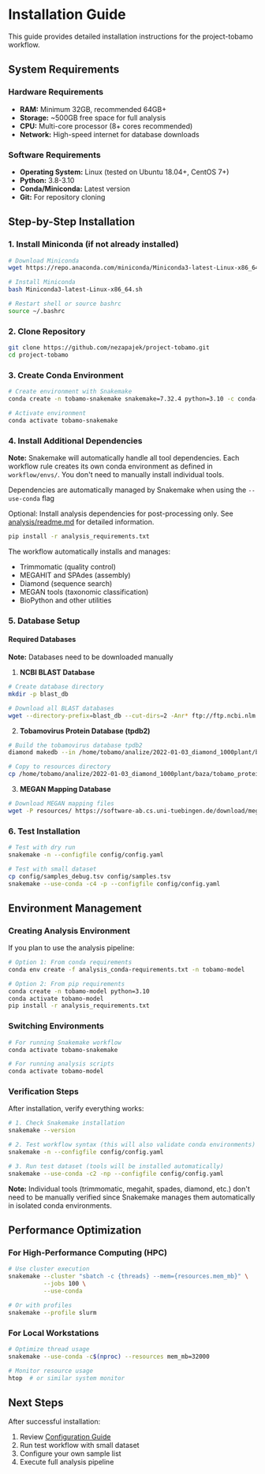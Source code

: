 # Installation Guide

This guide provides detailed installation instructions for the project-tobamo workflow.

## System Requirements

### Hardware Requirements
- **RAM:** Minimum 32GB, recommended 64GB+
- **Storage:** ~500GB free space for full analysis
- **CPU:** Multi-core processor (8+ cores recommended)
- **Network:** High-speed internet for database downloads

### Software Requirements
- **Operating System:** Linux (tested on Ubuntu 18.04+, CentOS 7+)
- **Python:** 3.8-3.10
- **Conda/Miniconda:** Latest version
- **Git:** For repository cloning

## Step-by-Step Installation

### 1. Install Miniconda (if not already installed)

```bash
# Download Miniconda
wget https://repo.anaconda.com/miniconda/Miniconda3-latest-Linux-x86_64.sh

# Install Miniconda
bash Miniconda3-latest-Linux-x86_64.sh

# Restart shell or source bashrc
source ~/.bashrc
```

### 2. Clone Repository

```bash
git clone https://github.com/nezapajek/project-tobamo.git
cd project-tobamo
```

### 3. Create Conda Environment

```bash
# Create environment with Snakemake
conda create -n tobamo-snakemake snakemake=7.32.4 python=3.10 -c conda-forge -c bioconda

# Activate environment
conda activate tobamo-snakemake
```

### 4. Install Additional Dependencies

**Note:** Snakemake will automatically handle all tool dependencies. Each workflow rule creates its own conda environment as defined in `workflow/envs/`. You don't need to manually install individual tools.

Dependencies are automatically managed by Snakemake when using the `--use-conda` flag

Optional: Install analysis dependencies for post-processing only.
See [analysis/readme.md](analysis/readme.md) for detailed information.
```bash
pip install -r analysis_requirements.txt
```

The workflow automatically installs and manages:
- Trimmomatic (quality control)
- MEGAHIT and SPAdes (assembly)
- Diamond (sequence search)
- MEGAN tools (taxonomic classification)
- BioPython and other utilities

### 5. Database Setup

#### Required Databases

**Note:** Databases need to be downloaded manually

1. **NCBI BLAST Database**
```bash
# Create database directory
mkdir -p blast_db

# Download all BLAST databases
wget --directory-prefix=blast_db --cut-dirs=2 -Anr* ftp://ftp.ncbi.nlm.nih.gov/blast/db/*
```

2. **Tobamovirus Protein Database (tpdb2)**
```bash
# Build the tobamovirus database tpdb2
diamond makedb --in /home/tobamo/analize/2022-01-03_diamond_1000plant/baza/identical_protein_groups_tobamovirus_2.fasta -d /home/tobamo/analize/2022-01-03_diamond_1000plant/baza/tobamo_protein_db_2.dmnd

# Copy to resources directory
cp /home/tobamo/analize/2022-01-03_diamond_1000plant/baza/tobamo_protein_db_2.dmnd resources/tpdb2.dmnd
```

3. **MEGAN Mapping Database**
```bash
# Download MEGAN mapping files
wget -P resources/ https://software-ab.cs.uni-tuebingen.de/download/megan6/megan-map-Feb2022.db
```

### 6. Test Installation

```bash
# Test with dry run
snakemake -n --configfile config/config.yaml

# Test with small dataset
cp config/samples_debug.tsv config/samples.tsv
snakemake --use-conda -c4 -p --configfile config/config.yaml
```

## Environment Management

### Creating Analysis Environment

If you plan to use the analysis pipeline:

```bash
# Option 1: From conda requirements
conda env create -f analysis_conda-requirements.txt -n tobamo-model

# Option 2: From pip requirements
conda create -n tobamo-model python=3.10
conda activate tobamo-model
pip install -r analysis_requirements.txt
```

### Switching Environments

```bash
# For running Snakemake workflow
conda activate tobamo-snakemake

# For running analysis scripts
conda activate tobamo-model
```

### Verification Steps

After installation, verify everything works:

```bash
# 1. Check Snakemake installation
snakemake --version

# 2. Test workflow syntax (this will also validate conda environments)
snakemake -n --configfile config/config.yaml

# 3. Run test dataset (tools will be installed automatically)
snakemake --use-conda -c2 -np --configfile config/config.yaml
```

**Note:** Individual tools (trimmomatic, megahit, spades, diamond, etc.) don't need to be manually verified since Snakemake manages them automatically in isolated conda environments.

## Performance Optimization

### For High-Performance Computing (HPC)

```bash
# Use cluster execution
snakemake --cluster "sbatch -c {threads} --mem={resources.mem_mb}" \
          --jobs 100 \
          --use-conda

# Or with profiles
snakemake --profile slurm
```

### For Local Workstations

```bash
# Optimize thread usage
snakemake --use-conda -c$(nproc) --resources mem_mb=32000

# Monitor resource usage
htop  # or similar system monitor
```

## Next Steps

After successful installation:

1. Review [Configuration Guide](config/README.md)
2. Run test workflow with small dataset
3. Configure your own sample list
4. Execute full analysis pipeline
